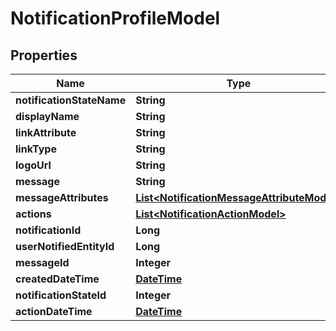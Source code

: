 
# NotificationProfileModel

## Properties
Name | Type | Description | Notes
------------ | ------------- | ------------- | -------------
**notificationStateName** | **String** |  |  [optional]
**displayName** | **String** |  |  [optional]
**linkAttribute** | **String** |  |  [optional]
**linkType** | **String** |  |  [optional]
**logoUrl** | **String** |  |  [optional]
**message** | **String** |  |  [optional]
**messageAttributes** | [**List&lt;NotificationMessageAttributeModel&gt;**](NotificationMessageAttributeModel.md) |  |  [optional]
**actions** | [**List&lt;NotificationActionModel&gt;**](NotificationActionModel.md) |  |  [optional]
**notificationId** | **Long** |  |  [optional]
**userNotifiedEntityId** | **Long** |  |  [optional]
**messageId** | **Integer** |  |  [optional]
**createdDateTime** | [**DateTime**](DateTime.md) |  |  [optional]
**notificationStateId** | **Integer** |  |  [optional]
**actionDateTime** | [**DateTime**](DateTime.md) |  |  [optional]



